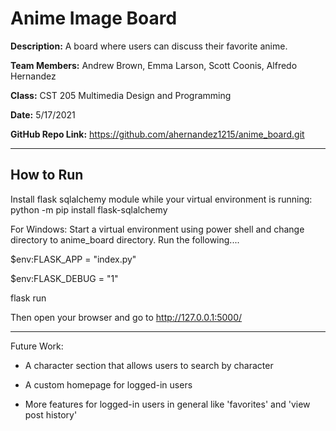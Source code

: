 <h1>Anime Image Board</h1>

<strong>Description:</strong> A board where users can discuss their favorite anime.

<strong>Team Members:</strong> Andrew Brown, Emma Larson, Scott Coonis, Alfredo Hernandez

<strong>Class:</strong> CST 205 Multimedia Design and Programming

<strong>Date:</strong> 5/17/2021

<strong>GitHub Repo Link:</strong> https://github.com/ahernandez1215/anime_board.git

-------------------------
<h2>How to Run</h2>
Install flask sqlalchemy module while your virtual environment is running: python -m pip install flask-sqlalchemy

For Windows: Start a virtual environment using power shell and change directory to anime_board directory.
Run the following....

$env:FLASK_APP = "index.py"

$env:FLASK_DEBUG = "1"

flask run

Then open your browser and go to http://127.0.0.1:5000/

-------------------------

Future Work:

- A character section that allows users to search by character

- A custom homepage for logged-in users

- More features for logged-in users in general like 'favorites' and 'view post history'
